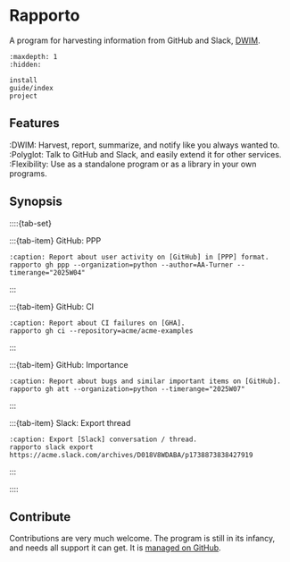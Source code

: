 # Rapporto

A program for harvesting information from GitHub and Slack, [DWIM].

```{toctree}
:maxdepth: 1
:hidden:

install
guide/index
project
```

## Features

:DWIM:
    Harvest, report, summarize, and notify like you always wanted to.
:Polyglot:
    Talk to GitHub and Slack, and easily extend it for other services.
:Flexibility:
    Use as a standalone program or as a library in your own programs.

## Synopsis

::::{tab-set}

:::{tab-item} GitHub: PPP
```{code-block} shell
:caption: Report about user activity on [GitHub] in [PPP] format.
rapporto gh ppp --organization=python --author=AA-Turner --timerange="2025W04"
```
:::

:::{tab-item} GitHub: CI
```{code-block} shell
:caption: Report about CI failures on [GHA].
rapporto gh ci --repository=acme/acme-examples
```
:::

:::{tab-item} GitHub: Importance
```{code-block} shell
:caption: Report about bugs and similar important items on [GitHub].
rapporto gh att --organization=python --timerange="2025W07"
```
:::

:::{tab-item} Slack: Export thread
```{code-block} shell
:caption: Export [Slack] conversation / thread.
rapporto slack export https://acme.slack.com/archives/D018V8WDABA/p1738873838427919
```
:::

::::

## Contribute

Contributions are very much welcome. The program is still in its infancy,
and needs all support it can get. It is [managed on GitHub].


[DWIM]: https://en.wikipedia.org/wiki/DWIM
[GHA]: https://github.com/features/actions
[GitHub]: https://en.wikipedia.org/wiki/GitHub
[managed on GitHub]: https://github.com/tech-writing/rapporto
[PPP]: https://weekdone.com/resources/plans-progress-problems
[Slack]: https://en.wikipedia.org/wiki/Slack_(software)
